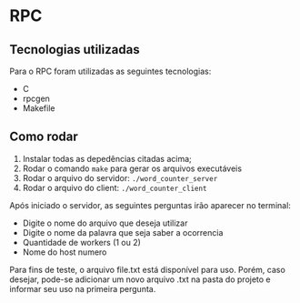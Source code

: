 # RPC

## Tecnologias utilizadas

Para o RPC foram utilizadas as seguintes tecnologias:
- C
- rpcgen
- Makefile

## Como rodar

1. Instalar todas as depedências citadas acima;
2. Rodar o comando `make` para gerar os arquivos executáveis
3. Rodar o arquivo do servidor:
`./word_counter_server`
4. Rodar o arquivo do client:
`./word_counter_client`

Após iniciado o servidor, as seguintes perguntas irão aparecer no terminal: 

 - Digite o nome do arquivo que deseja utilizar
 - Digite o nome da palavra que seja saber a ocorrencia
 - Quantidade de workers (1 ou 2)
 - Nome do host numero

 Para fins de teste, o arquivo file.txt está disponível para uso. Porém, caso desejar, pode-se adicionar um novo arquivo .txt na pasta do projeto e informar seu uso na primeira pergunta. 
